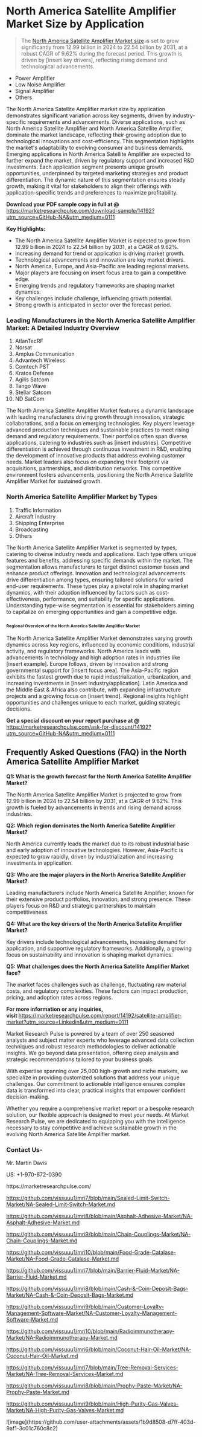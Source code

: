 <h1>North America Satellite Amplifier Market&nbsp;Size by Application</h1><blockquote><p>The <a href="https://marketresearchpulse.com/download-sample/14192?utm_source=GitHub-NA&amp;utm_medium=0111">North America Satellite Amplifier Market size</a> is set to grow significantly from 12.99 billion in 2024 to 22.54 billion by 2031, at a robust CAGR of 9.62% during the forecast period. This growth is driven by [insert key drivers], reflecting rising demand and technological advancements.</p></blockquote><ul><li>Power Amplifier<li> Low Noise Amplifier<li> Signal Amplifier<li> Others</li></ul><p>The North America Satellite Amplifier market size by application demonstrates significant variation across key segments, driven by industry-specific requirements and advancements. Diverse applications, such as North America Satellite Amplifier and North America Satellite Amplifier, dominate the market landscape, reflecting their growing adoption due to technological innovations and cost-efficiency. This segmentation highlights the market's adaptability to evolving consumer and business demands. Emerging applications in North America Satellite Amplifier are expected to further expand the market, driven by regulatory support and increased R&D investments. Each application segment presents unique growth opportunities, underpinned by targeted marketing strategies and product differentiation. The dynamic nature of this segmentation ensures steady growth, making it vital for stakeholders to align their offerings with application-specific trends and preferences to maximize profitability.</p><p><strong>Download your PDF sample copy in full at @ </strong><a href="https://marketresearchpulse.com/download-sample/14192?utm_source=GitHub-NA&amp;utm_medium=0111">https://marketresearchpulse.com/download-sample/14192?utm_source=GitHub-NA&amp;utm_medium=0111</a></p><p><strong>Key Highlights: </strong></p><ul><li>The North America Satellite Amplifier Market is expected to grow from 12.99 billion in 2024 to 22.54 billion by 2031, at a CAGR of 9.62%.</li><li>Increasing demand for trend or application is driving market growth.</li><li>Technological advancements and innovation are key market drivers.</li><li>North America, Europe, and Asia-Pacific are leading regional markets.</li><li>Major players are focusing on insert focus area to gain a competitive edge.</li><li>Emerging trends and regulatory frameworks are shaping market dynamics.</li><li>Key challenges include challenge, influencing growth potential.</li><li>Strong growth is anticipated in sector over the forecast period.</li></ul><h3>Leading Manufacturers in the North America Satellite Amplifier Market: A Detailed Industry Overview</h3><ol><li>AtlanTecRF</li><li>Norsat</li><li>Amplus Communication</li><li>Advantech Wireless</li><li>Comtech PST</li><li>Kratos Defense</li><li>Agilis Satcom</li><li>Tango Wave</li><li>Stellar Satcom</li><li>ND SatCom</li></ol><div class="flex max-w-full flex-col flex-grow"><div class="min-h-8 text-message flex w-full flex-col items-end gap-2 whitespace-normal break-words [.text-message+&amp;]:mt-5" dir="auto" data-message-author-role="assistant" data-message-id="fd8432e4-4910-450d-b182-61b7bfb0a01f" data-message-model-slug="gpt-4o"><div class="flex w-full flex-col gap-1 empty:hidden first:pt-[3px]"><div class="markdown prose w-full break-words dark:prose-invert light"><p>The North America Satellite Amplifier Market features a dynamic landscape with leading manufacturers driving growth through innovation, strategic collaborations, and a focus on emerging technologies. Key players leverage advanced production techniques and sustainable practices to meet rising demand and regulatory requirements. Their portfolios often span diverse applications, catering to industries such as [insert industries]. Competitive differentiation is achieved through continuous investment in R&amp;D, enabling the development of innovative products that address evolving customer needs. Market leaders also focus on expanding their footprint via acquisitions, partnerships, and distribution networks. This competitive environment fosters advancements, positioning the North America Satellite Amplifier Market for sustained growth.</p></div></div></div></div><h3>North America Satellite Amplifier Market by Types</h3><ol><li>Traffic Information<li> Aircraft Industry<li> Shipping Enterprise<li> Broadcasting<li> Others</li></ol><div class="flex max-w-full flex-col flex-grow"><div class="min-h-8 text-message flex w-full flex-col items-end gap-2 whitespace-normal break-words [.text-message+&amp;]:mt-5" dir="auto" data-message-author-role="assistant" data-message-id="084470be-0bb7-4664-bddf-5156b4f41249" data-message-model-slug="gpt-4o-mini"><div class="flex w-full flex-col gap-1 empty:hidden first:pt-[3px]"><div class="markdown prose w-full break-words dark:prose-invert light"><p>The North America Satellite Amplifier Market is segmented by types, catering to diverse industry needs and applications. Each type offers unique features and benefits, addressing specific demands within the market. The segmentation allows manufacturers to target distinct customer bases and enhance product offerings. Innovation and technological advancements drive differentiation among types, ensuring tailored solutions for varied end-user requirements. These types play a pivotal role in shaping market dynamics, with their adoption influenced by factors such as cost-effectiveness, performance, and suitability for specific applications. Understanding type-wise segmentation is essential for stakeholders aiming to capitalize on emerging opportunities and gain a competitive edge.</p></div></div></div></div><h3><span style="font-size: 11px;">Regional Overview of the North America Satellite Amplifier Market</span></h3><div class="flex max-w-full flex-col flex-grow"><div class="min-h-8 text-message flex w-full flex-col items-end gap-2 whitespace-normal break-words [.text-message+&amp;]:mt-5" dir="auto" data-message-author-role="assistant" data-message-id="e9038762-ce64-4e30-91c9-9bd413514231" data-message-model-slug="gpt-4o-mini"><div class="flex w-full flex-col gap-1 empty:hidden first:pt-[3px]"><div class="markdown prose w-full break-words dark:prose-invert light"><p>The North America Satellite Amplifier Market demonstrates varying growth dynamics across key regions, influenced by economic conditions, industrial activity, and regulatory frameworks. North America leads with advancements in technology and high adoption rates in industries like [insert example]. Europe follows, driven by innovation and strong governmental support for [insert focus area]. The Asia-Pacific region exhibits the fastest growth due to rapid industrialization, urbanization, and increasing investments in [insert industry/application]. Latin America and the Middle East &amp; Africa also contribute, with expanding infrastructure projects and a growing focus on [insert trend]. Regional insights highlight opportunities and challenges unique to each market, guiding strategic decisions.</p></div></div></div></div><p><strong>Get a special discount on your report purchase at @ </strong><a href="https://marketresearchpulse.com/ask-for-discount/14192?utm_source=GitHub-NA&amp;utm_medium=0111">https://marketresearchpulse.com/ask-for-discount/14192?utm_source=GitHub-NA&amp;utm_medium=0111</a></p><h2>Frequently Asked Questions (FAQ) in the North America Satellite Amplifier Market</h2><p><strong>Q1: What is the growth forecast for the North America Satellite Amplifier Market?</strong></p><p>The North America Satellite Amplifier Market is projected to grow from 12.99 billion in 2024 to 22.54 billion by 2031, at a CAGR of 9.62%. This growth is fueled by advancements in trends and rising demand across industries.</p><p><strong>Q2: Which region dominates the North America Satellite Amplifier Market?</strong></p><p>North America currently leads the market due to its robust industrial base and early adoption of innovative technologies. However, Asia-Pacific is expected to grow rapidly, driven by industrialization and increasing investments in application.</p><p><strong>Q3: Who are the major players in the North America Satellite Amplifier Market?</strong></p><p>Leading manufacturers include North America Satellite Amplifier, known for their extensive product portfolios, innovation, and strong presence. These players focus on R&amp;D and strategic partnerships to maintain competitiveness.</p><p><strong>Q4: What are the key drivers of the North America Satellite Amplifier Market?</strong></p><p>Key drivers include technological advancements, increasing demand for application, and supportive regulatory frameworks. Additionally, a growing focus on sustainability and innovation is shaping market dynamics.</p><p><strong>Q5: What challenges does the North America Satellite Amplifier Market face?</strong></p><p>The market faces challenges such as challenge, fluctuating raw material costs, and regulatory complexities. These factors can impact production, pricing, and adoption rates across regions.</p><p><strong>For more information or any inquiries, visit&nbsp;</strong><a href="https://marketresearchpulse.com/report/14192/satellite-amplifier-market?utm_source=Linkedin&utm_medium=0111">https://marketresearchpulse.com/report/14192/satellite-amplifier-market?utm_source=Linkedin&utm_medium=0111</a></p><p>Market Research Pulse is powered by a team of over 250 seasoned analysts and subject matter experts who leverage advanced data collection techniques and robust research methodologies to deliver actionable insights. We go beyond data presentation, offering deep analysis and strategic recommendations tailored to your business goals.</p><p>With expertise spanning over 25,000 high-growth and niche markets, we specialize in providing customized solutions that address your unique challenges. Our commitment to actionable intelligence ensures complex data is transformed into clear, practical insights that empower confident decision-making.</p><p>Whether you require a comprehensive market report or a bespoke research solution, our flexible approach is designed to meet your needs. At Market Research Pulse, we are dedicated to equipping you with the intelligence necessary to stay competitive and achieve sustainable growth in the evolving North America Satellite Amplifier market.</p><h3><strong>Contact Us-</strong></h3><p>Mr. Martin Davis</p><p>US: +1-970-672-0390</p><p>https://marketresearchpulse.com/</p><p><a href="https://github.com/vissuuu1/mri7/blob/main/Sealed-Limit-Switch-Market/NA-Sealed-Limit-Switch-Market.md">https://github.com/vissuuu1/mri7/blob/main/Sealed-Limit-Switch-Market/NA-Sealed-Limit-Switch-Market.md</a></p><p><a href="https://github.com/vissuuu1/mri8/blob/main/Asphalt-Adhesive-Market/NA-Asphalt-Adhesive-Market.md">https://github.com/vissuuu1/mri8/blob/main/Asphalt-Adhesive-Market/NA-Asphalt-Adhesive-Market.md</a></p><p><a href="https://github.com/vissuuu1/mri9/blob/main/Chain-Couplings-Market/NA-Chain-Couplings-Market.md">https://github.com/vissuuu1/mri9/blob/main/Chain-Couplings-Market/NA-Chain-Couplings-Market.md</a></p><p><a href="https://github.com/vissuuu1/mri10/blob/main/Food-Grade-Catalase-Market/NA-Food-Grade-Catalase-Market.md">https://github.com/vissuuu1/mri10/blob/main/Food-Grade-Catalase-Market/NA-Food-Grade-Catalase-Market.md</a></p><p><a href="https://github.com/vissuuu1/mri7/blob/main/Barrier-Fluid-Market/NA-Barrier-Fluid-Market.md">https://github.com/vissuuu1/mri7/blob/main/Barrier-Fluid-Market/NA-Barrier-Fluid-Market.md</a></p><p><a href="https://github.com/vissuuu1/mri8/blob/main/Cash-&-Coin-Deposit-Bags-Market/NA-Cash-&-Coin-Deposit-Bags-Market.md">https://github.com/vissuuu1/mri8/blob/main/Cash-&-Coin-Deposit-Bags-Market/NA-Cash-&-Coin-Deposit-Bags-Market.md</a></p><p><a href="https://github.com/vissuuu1/mri9/blob/main/Customer-Loyalty-Management-Software-Market/NA-Customer-Loyalty-Management-Software-Market.md">https://github.com/vissuuu1/mri9/blob/main/Customer-Loyalty-Management-Software-Market/NA-Customer-Loyalty-Management-Software-Market.md</a></p><p><a href="https://github.com/vissuuu1/mri10/blob/main/Radioimmunotherapy-Market/NA-Radioimmunotherapy-Market.md">https://github.com/vissuuu1/mri10/blob/main/Radioimmunotherapy-Market/NA-Radioimmunotherapy-Market.md</a></p><p><a href="https://github.com/vissuuu1/mri6/blob/main/Coconut-Hair-Oil-Market/NA-Coconut-Hair-Oil-Market.md">https://github.com/vissuuu1/mri6/blob/main/Coconut-Hair-Oil-Market/NA-Coconut-Hair-Oil-Market.md</a></p><p><a href="https://github.com/vissuuu1/mri7/blob/main/Tree-Removal-Services-Market/NA-Tree-Removal-Services-Market.md">https://github.com/vissuuu1/mri7/blob/main/Tree-Removal-Services-Market/NA-Tree-Removal-Services-Market.md</a></p><p><a href="https://github.com/vissuuu1/mri8/blob/main/Prophy-Paste-Market/NA-Prophy-Paste-Market.md">https://github.com/vissuuu1/mri8/blob/main/Prophy-Paste-Market/NA-Prophy-Paste-Market.md</a></p><p><a href="https://github.com/vissuuu1/mri9/blob/main/High-Purity-Gas-Valves-Market/NA-High-Purity-Gas-Valves-Market.md">https://github.com/vissuuu1/mri9/blob/main/High-Purity-Gas-Valves-Market/NA-High-Purity-Gas-Valves-Market.md</a></p>
![image](https://github.com/user-attachments/assets/1b9d8508-d7ff-403d-9af1-3c01c760c8c2)
